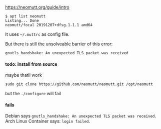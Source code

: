 https://neomutt.org/guide/intro

```
$ apt list neomutt
Listing... Done
neomutt/focal 20191207+dfsg.1-1.1 amd64
```

It uses `~/.muttrc` as config file.

But there is still the unsolveable barrier of this error:
```
gnutls_handshake: An unexpected TLS packet was received
```


#### todo: install from source

maybe thatll work

```
sudo git clone https://github.com/neomutt/neomutt.git /opt/neomutt
```

but the `./configure` will fail


#### fails

Debian says `gnutls_handshake: An unexpected TLS packet was received`.\
Arch Linux Container says: `login failed`.
